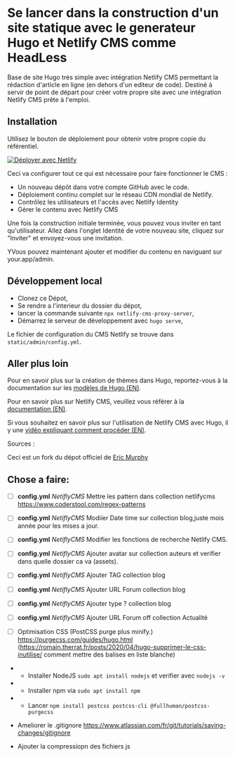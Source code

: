 # Se lancer dans la construction d'un site statique avec le generateur Hugo et Netlify CMS comme HeadLess

Base de site Hugo très simple avec intégration Netlify CMS permettant la rédaction d'article en ligne (en dehors d'un editeur de code). Destiné à servir de point de départ pour créer votre propre site avec une intégration Netlify CMS prête à l'emploi.


## Installation

Utilisez le bouton de déploiement pour obtenir votre propre copie du référentiel.

[![Déployer avec Netlify](https://www.netlify.com/img/deploy/button.svg)](https://app.netlify.com/start/deploy?repository=https://github.com/McFlyPartages/hugo-starter-netlify-cms)

Ceci va configurer tout ce qui est nécessaire pour faire fonctionner le CMS :

* Un nouveau dépôt dans votre compte GitHub avec le code.
* Déploiement continu complet sur le réseau CDN mondial de Netlify.
* Contrôlez les utilisateurs et l'accès avec Netlify Identity
* Gérer le contenu avec Netlify CMS

Une fois la construction initiale terminée, vous pouvez vous inviter en tant qu'utilisateur. Allez dans l'onglet Identité de votre nouveau site, cliquez sur "Inviter" et envoyez-vous une invitation.

YVous pouvez maintenant ajouter et modifier du contenu en naviguant sur your.app/admin.

## Développement local

* Clonez ce Dépot,
* Se rendre a l'interieur du dossier du dépot,
* lancer la commande suivante `npx netlify-cms-proxy-server`,
* Démarrez le serveur de développement avec `hugo serve`,


Le fichier de configuration du CMS Netlify se trouve dans `static/admin/config.yml`.


## Aller plus loin

Pour en savoir plus sur la création de thèmes dans Hugo, reportez-vous à la documentation sur les [modèles de Hugo (EN)](https://gohugo.io/templates/).

Pour en savoir plus sur Netlify CMS, veuillez vous référer à la [documentation (EN)](https://www.netlifycms.org/docs/intro/).

Si vous souhaitez en savoir plus sur l'utilisation de Netlify CMS avec Hugo, il y  une  [vidéo expliquant comment procéder (EN)](https://www.youtube.com/watch?v=ZyIiY2m7OpY).

Sources :

Ceci est un fork du dépot officiel de [Eric Murphy](https://github.com/ericmurphyxyz/hugo-starter-netlify-cms)


## Chose a faire:
* [ ] **config.yml** *NetiflyCMS* Mettre les pattern dans collection netlifycms https://www.coderstool.com/regex-patterns
* [ ] **config.yml** *NetiflyCMS* Modiier Date time sur collection blog,juste mois année pour les mises a jour.
* [ ] **config.yml** *NetiflyCMS* Modifier les fonctions de recherche Netlify CMS.
* [ ] **config.yml** *NetiflyCMS* Ajouter avatar sur collection auteurs et verifier dans quelle dossier ca va (assets).
* [ ] **config.yml** *NetiflyCMS* Ajouter TAG collection blog
* [ ] **config.yml** *NetiflyCMS* Ajouter URL Forum collection blog
* [ ] **config.yml** *NetiflyCMS* Ajouter type ? collection blog

* [ ] **config.yml** *NetiflyCMS* Ajouter URL Forum off collection Actualité

* [ ] Optimisation CSS (PostCSS purge plus minify.) https://purgecss.com/guides/hugo.html (https://romain.therrat.fr/posts/2020/04/hugo-supprimer-le-css-inutilise/ comment mettre des balises en liste blanche)
* * Installer NodeJS `sudo apt install nodejs` et verifier avec `nodejs -v`
* * Installer npm via `sudo apt install npm`
* * Lancer `npm install postcss postcss-cli @fullhuman/postcss-purgecss`


* Ameliorer le .gitignore https://www.atlassian.com/fr/git/tutorials/saving-changes/gitignore
* Ajouter la compressiopn des fichiers js